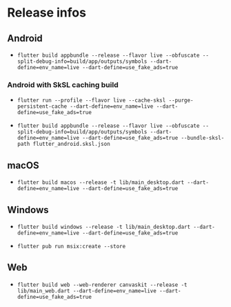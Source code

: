 # Release infos


## Android

- `flutter build appbundle --release --flavor live --obfuscate --split-debug-info=build/app/outputs/symbols --dart-define=env_name=live --dart-define=use_fake_ads=true`

### Android with SkSL caching build

- `flutter run --profile --flavor live --cache-sksl --purge-persistent-cache --dart-define=env_name=live --dart-define=use_fake_ads=true`

- `flutter build appbundle --release --flavor live --obfuscate --split-debug-info=build/app/outputs/symbols --dart-define=env_name=live --dart-define=use_fake_ads=true --bundle-sksl-path flutter_android.sksl.json`

## macOS

- `flutter build macos --release -t lib/main_desktop.dart --dart-define=env_name=live --dart-define=use_fake_ads=true`

## Windows

- `flutter build windows --release -t lib/main_desktop.dart --dart-define=env_name=live --dart-define=use_fake_ads=true`

- `flutter pub run msix:create --store`

## Web

- `flutter build web --web-renderer canvaskit --release -t lib/main_web.dart --dart-define=env_name=live --dart-define=use_fake_ads=true `
